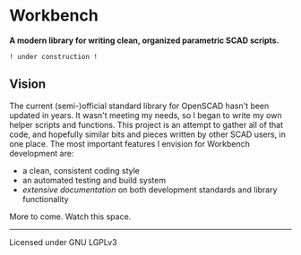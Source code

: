 # Workbench

**A modern library for writing clean, organized parametric SCAD scripts.**

`! under construction !`

## Vision

The current (semi-)official standard library for OpenSCAD hasn't been updated in years. 
It wasn't meeting my needs, so I began to write my own helper scripts and functions.
This project is an attempt to gather all of that code, and hopefully similar bits and pieces written by other SCAD users, in one place.
The most important features I envision for Workbench development are:
* a clean, consistent coding style
* an automated testing and build system
* _extensive documentation_ on both development standards and library functionality

More to come. Watch this space.

-------------------------
Licensed under GNU LGPLv3 
